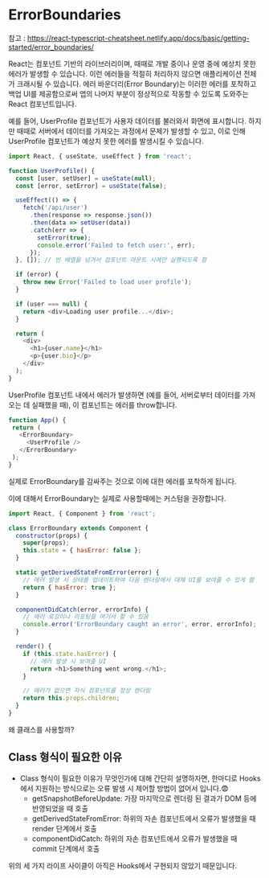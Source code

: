 # ErrorBoundaries

참고 : https://react-typescript-cheatsheet.netlify.app/docs/basic/getting-started/error_boundaries/

React는 컴포넌트 기반의 라이브러리이며, 때때로 개발 중이나 운영 중에 예상치 못한 에러가 발생할 수 있습니다. 이런 에러들을 적절히 처리하지 않으면 애플리케이션 전체가 크래시될 수 있습니다. 에러 바운더리(Error Boundary)는 이러한 에러를 포착하고 백업 UI를 제공함으로써 앱의 나머지 부분이 정상적으로 작동할 수 있도록 도와주는 React 컴포넌트입니다.

예를 들어, UserProfile 컴포넌트가 사용자 데이터를 불러와서 화면에 표시합니다. 하지만 때때로 서버에서 데이터를 가져오는 과정에서 문제가 발생할 수 있고, 이로 인해 UserProfile 컴포넌트가 예상치 못한 에러를 발생시킬 수 있습니다.

```js
import React, { useState, useEffect } from 'react';

function UserProfile() {
  const [user, setUser] = useState(null);
  const [error, setError] = useState(false);

  useEffect(() => {
    fetch('/api/user')
      .then(response => response.json())
      .then(data => setUser(data))
      .catch(err => {
        setError(true);
        console.error('Failed to fetch user:', err);
      });
  }, []); // 빈 배열을 넘겨서 컴포넌트 마운트 시에만 실행되도록 함

  if (error) {
    throw new Error('Failed to load user profile');
  }

  if (user === null) {
    return <div>Loading user profile...</div>;
  }

  return (
    <div>
      <h1>{user.name}</h1>
      <p>{user.bio}</p>
    </div>
  );
}
```
 UserProfile 컴포넌트 내에서 에러가 발생하면 (예를 들어, 서버로부터 데이터를 가져오는 데 실패했을 때), 이 컴포넌트는 에러를 throw합니다. 
 
 ```js
 function App() {
  return (
    <ErrorBoundary>
      <UserProfile />
    </ErrorBoundary>
  );
}
```
 실제로 ErrorBoundary를 감싸주는 것으로 이에 대한 에러를 포착하게 됩니다.

 이에 대해서 ErrorBoundary는 실제로 사용할때에는 커스텀을 권장합니다.

```js
import React, { Component } from 'react';

class ErrorBoundary extends Component {
  constructor(props) {
    super(props);
    this.state = { hasError: false };
  }

  static getDerivedStateFromError(error) {
    // 에러 발생 시 상태를 업데이트하여 다음 렌더링에서 대체 UI를 보여줄 수 있게 함
    return { hasError: true };
  }

  componentDidCatch(error, errorInfo) {
    // 에러 로깅이나 리포팅을 여기서 할 수 있음
    console.error('ErrorBoundary caught an error', error, errorInfo);
  }

  render() {
    if (this.state.hasError) {
      // 에러 발생 시 보여줄 UI
      return <h1>Something went wrong.</h1>;
    }

    // 에러가 없으면 자식 컴포넌트를 정상 렌더링
    return this.props.children;
  }
}
 ```

 왜 클래스를 사용할까?

## Class 형식이 필요한 이유
* Class 형식이 필요한 이유가 무엇인가에 대해 간단히 설명하자면, 한마디로 Hooks에서 지원하는 방식으로는 오류 발생 시 제어할 방법이 없어서 입니다.😨
  * getSnapshotBeforeUpdate: 가장 마지막으로 렌더링 된 결과가 DOM 등에 반영되었을 때 호출
  * getDerivedStateFromError: 하위의 자손 컴포넌트에서 오류가 발생했을 때 render 단계에서 호출
  * componentDidCatch: 하위의 자손 컴포넌트에서 오류가 발생했을 때 commit 단계에서 호출

위의 세 가지 라이프 사이클이 아직은 Hooks에서 구현되지 않았기 때문입니다.

